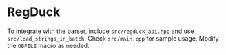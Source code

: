 # RegDuck

To integrate with the parser, include `src/regduck_api.hpp` and use `src/load_strings_in_batch`. Check `src/main.cpp` for sample usage. Modify the `DBFILE` macro as needed.